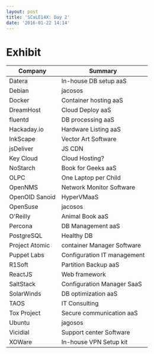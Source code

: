 ```yaml
---
layout: post
title: 'SCaLE14X: Day 2'
date: '2016-01-22 14:14'
---
```


# Exhibit

Company        | Summary
-------------- | ---------------------------
Datera         | In-house DB setup aaS
Debian         | jacosos
Docker         | Container hosting aaS
DreamHost      | Cloud Deploy aaS
fluentd        | DB processing aaS
Hackaday.io    | Hardware Listing aaS
InkScape       | Vector Art Software
jsDeliver      | JS CDN
Key Cloud      | Cloud Hosting?
NoStarch       | Book for Geeks aaS
OLPC           | One Laptop per Child
OpenNMS        | Network Monitor Software
OpenOID Sanoid | HyperVMaaS
OpenSuse       | jacosos
O'Reilly       | Animal Book aaS
Percona        | DB Management aaS
PostgreSQL     | Healthy DB
Project Atomic | container Manager Software
Puppet Labs    | Configuration IT management
R1Soft         | Partition Backup aaS
ReactJS        | Web framework
SaltStack      | Configuration Manager SaaS
SolarWinds     | DB optimization aaS
TAOS           | IT Consulting
Tox Project    | Secure communication aaS
Ubuntu         | jagosos
Vicidial       | Support center Software
XOWare         | In-house VPN Setup kit
